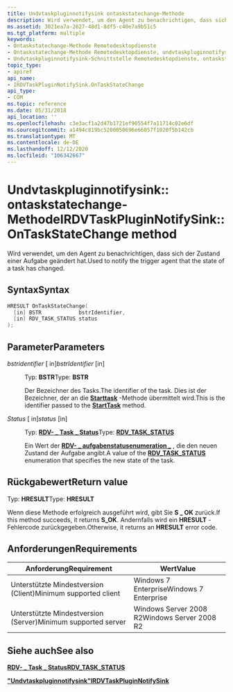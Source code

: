 ```yaml
---
title: Undvtaskpluginnotifysink ontaskstatechange-Methode
description: Wird verwendet, um den Agent zu benachrichtigen, dass sich der Zustand einer Aufgabe geändert hat.
ms.assetid: 3021ea7a-2627-48d1-8df5-c40e7a9b51c5
ms.tgt_platform: multiple
keywords:
- Ontaskstatechange-Methode Remotedesktopdienste
- Ontaskstatechange-Methode Remotedesktopdienste, undvtaskpluginnotifysink-Schnittstelle
- Undvtaskpluginnotifysink-Schnittstelle Remotedesktopdienste, ontaskstatechange-Methode
topic_type:
- apiref
api_name:
- IRDVTaskPluginNotifySink.OnTaskStateChange
api_type:
- COM
ms.topic: reference
ms.date: 05/31/2018
api_location: ''
ms.openlocfilehash: c3e3acf1a2d47b1721ef90554f7a11714c02e6df
ms.sourcegitcommit: a1494c819bc5200050696e66057f1020f5b142cb
ms.translationtype: MT
ms.contentlocale: de-DE
ms.lasthandoff: 12/12/2020
ms.locfileid: "106342667"
---
```

# <a name="irdvtaskpluginnotifysinkontaskstatechange-method"></a><span data-ttu-id="f500d-106">Undvtaskpluginnotifysink:: ontaskstatechange-Methode</span><span class="sxs-lookup"><span data-stu-id="f500d-106">IRDVTaskPluginNotifySink::OnTaskStateChange method</span></span>

<span data-ttu-id="f500d-107">Wird verwendet, um den Agent zu benachrichtigen, dass sich der Zustand einer Aufgabe geändert hat.</span><span class="sxs-lookup"><span data-stu-id="f500d-107">Used to notify the trigger agent that the state of a task has changed.</span></span>

## <a name="syntax"></a><span data-ttu-id="f500d-108">Syntax</span><span class="sxs-lookup"><span data-stu-id="f500d-108">Syntax</span></span>


```C++
HRESULT OnTaskStateChange(
  [in] BSTR            bstrIdentifier,
  [in] RDV_TASK_STATUS status
);
```



## <a name="parameters"></a><span data-ttu-id="f500d-109">Parameter</span><span class="sxs-lookup"><span data-stu-id="f500d-109">Parameters</span></span>

<dl> <dt>

<span data-ttu-id="f500d-110">*bstridentifier* \[ in\]</span><span class="sxs-lookup"><span data-stu-id="f500d-110">*bstrIdentifier* \[in\]</span></span>
</dt> <dd>

<span data-ttu-id="f500d-111">Typ: **BSTR**</span><span class="sxs-lookup"><span data-stu-id="f500d-111">Type: **BSTR**</span></span>

<span data-ttu-id="f500d-112">Der Bezeichner des Tasks.</span><span class="sxs-lookup"><span data-stu-id="f500d-112">The identifier of the task.</span></span> <span data-ttu-id="f500d-113">Dies ist der Bezeichner, der an die [**Starttask**](irdvtaskplugin-starttask.md) -Methode übermittelt wird.</span><span class="sxs-lookup"><span data-stu-id="f500d-113">This is the identifier passed to the [**StartTask**](irdvtaskplugin-starttask.md) method.</span></span>

</dd> <dt>

<span data-ttu-id="f500d-114">*Status* \[ in\]</span><span class="sxs-lookup"><span data-stu-id="f500d-114">*status* \[in\]</span></span>
</dt> <dd>

<span data-ttu-id="f500d-115">Typ: **[ **RDV- \_ Task \_ Status**](/windows/desktop/api/SessDirPublicTypes/ne-sessdirpublictypes-rdv_task_status)**</span><span class="sxs-lookup"><span data-stu-id="f500d-115">Type: **[**RDV\_TASK\_STATUS**](/windows/desktop/api/SessDirPublicTypes/ne-sessdirpublictypes-rdv_task_status)**</span></span>

<span data-ttu-id="f500d-116">Ein Wert der [**RDV- \_ aufgabenstatusenumeration \_**](/windows/desktop/api/SessDirPublicTypes/ne-sessdirpublictypes-rdv_task_status) , die den neuen Zustand der Aufgabe angibt.</span><span class="sxs-lookup"><span data-stu-id="f500d-116">A value of the [**RDV\_TASK\_STATUS**](/windows/desktop/api/SessDirPublicTypes/ne-sessdirpublictypes-rdv_task_status) enumeration that specifies the new state of the task.</span></span>

</dd> </dl>

## <a name="return-value"></a><span data-ttu-id="f500d-117">Rückgabewert</span><span class="sxs-lookup"><span data-stu-id="f500d-117">Return value</span></span>

<span data-ttu-id="f500d-118">Typ: **HRESULT**</span><span class="sxs-lookup"><span data-stu-id="f500d-118">Type: **HRESULT**</span></span>

<span data-ttu-id="f500d-119">Wenn diese Methode erfolgreich ausgeführt wird, gibt Sie **S \_ OK** zurück.</span><span class="sxs-lookup"><span data-stu-id="f500d-119">If this method succeeds, it returns **S\_OK**.</span></span> <span data-ttu-id="f500d-120">Andernfalls wird ein **HRESULT** -Fehlercode zurückgegeben.</span><span class="sxs-lookup"><span data-stu-id="f500d-120">Otherwise, it returns an **HRESULT** error code.</span></span>

## <a name="requirements"></a><span data-ttu-id="f500d-121">Anforderungen</span><span class="sxs-lookup"><span data-stu-id="f500d-121">Requirements</span></span>



| <span data-ttu-id="f500d-122">Anforderung</span><span class="sxs-lookup"><span data-stu-id="f500d-122">Requirement</span></span> | <span data-ttu-id="f500d-123">Wert</span><span class="sxs-lookup"><span data-stu-id="f500d-123">Value</span></span> |
|-------------------------------------|-----------------------------------|
| <span data-ttu-id="f500d-124">Unterstützte Mindestversion (Client)</span><span class="sxs-lookup"><span data-stu-id="f500d-124">Minimum supported client</span></span><br/> | <span data-ttu-id="f500d-125">Windows 7 Enterprise</span><span class="sxs-lookup"><span data-stu-id="f500d-125">Windows 7 Enterprise</span></span><br/>   |
| <span data-ttu-id="f500d-126">Unterstützte Mindestversion (Server)</span><span class="sxs-lookup"><span data-stu-id="f500d-126">Minimum supported server</span></span><br/> | <span data-ttu-id="f500d-127">Windows Server 2008 R2</span><span class="sxs-lookup"><span data-stu-id="f500d-127">Windows Server 2008 R2</span></span><br/> |



## <a name="see-also"></a><span data-ttu-id="f500d-128">Siehe auch</span><span class="sxs-lookup"><span data-stu-id="f500d-128">See also</span></span>

<dl> <dt>

[<span data-ttu-id="f500d-129">**RDV- \_ Task \_ Status**</span><span class="sxs-lookup"><span data-stu-id="f500d-129">**RDV\_TASK\_STATUS**</span></span>](/windows/desktop/api/SessDirPublicTypes/ne-sessdirpublictypes-rdv_task_status)
</dt> <dt>

[<span data-ttu-id="f500d-130">**"Undvtaskpluginnotifysink"**</span><span class="sxs-lookup"><span data-stu-id="f500d-130">**IRDVTaskPluginNotifySink**</span></span>](irdvtaskpluginnotifysink.md)
</dt> </dl>

 

 





